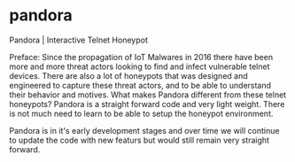 # pandora
Pandora | Interactive Telnet Honeypot

Preface:
  Since the propagation of IoT Malwares in 2016 there have been more and more threat actors looking to find and infect vulnerable telnet devices. 
  There are also a lot of honeypots that was designed and engineered to capture these threat actors, and to be able to understand their behavior and motives.
  What makes Pandora different from these telnet honeypots? Pandora is a straight forward code and very light weight. There is not much need to learn to be
  able to setup the honeypot environment.

Pandora is in it's early development stages and over time we will continue to update the code with new featurs but would still remain very straight forward.
